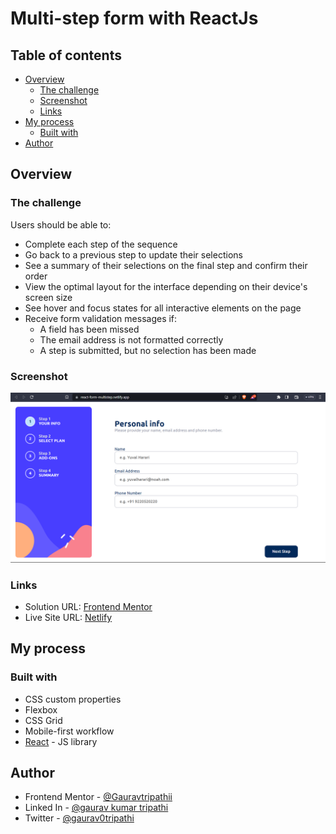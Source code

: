 # Multi-step form with ReactJs


## Table of contents

- [Overview](#overview)
  - [The challenge](#the-challenge)
  - [Screenshot](#screenshot)
  - [Links](#links)
- [My process](#my-process)
  - [Built with](#built-with)
- [Author](#author)

## Overview

### The challenge

Users should be able to:

- Complete each step of the sequence
- Go back to a previous step to update their selections
- See a summary of their selections on the final step and confirm their order
- View the optimal layout for the interface depending on their device's screen size
- See hover and focus states for all interactive elements on the page
- Receive form validation messages if:
  - A field has been missed
  - The email address is not formatted correctly
  - A step is submitted, but no selection has been made

### Screenshot

![](./Screenshot.png)

### Links

- Solution URL: [Frontend Mentor](https://www.frontendmentor.io/solutions/responsive-multi-step-form-in-reactjs-p8ZcZ9xm2J)
- Live Site URL: [Netlify](https://react-form-multistep.netlify.app/)

## My process

### Built with

- CSS custom properties
- Flexbox
- CSS Grid
- Mobile-first workflow
- [React](https://reactjs.org/) - JS library

## Author

- Frontend Mentor - [@Gauravtripathii](https://www.frontendmentor.io/profile/Gauravtripathii)
- Linked In - [@gaurav kumar tripathi](https://www.linkedin.com/in/gaurav-kumar-tripathii/)
- Twitter - [@gaurav0tripathi](https://twitter.com/gaurav0tripathi)
